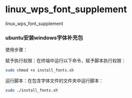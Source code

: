 # linux_wps_font_supplement
linux_wps_font_supplement

### ubuntu安装windows字体补充包
使用步骤：

赋予执行权限：在终端中运行以下命令，赋予脚本执行权限：
```bash
sudo chmod +x install_fonts.sh
```

运行脚本：在包含字体文件的文件夹中运行脚本：
```bash
sudo ./install_fonts.sh
```